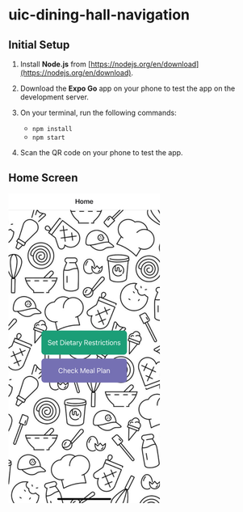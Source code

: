 # uic-dining-hall-navigation

## Initial Setup
1. Install **Node.js** from [https://nodejs.org/en/download](https://nodejs.org/en/download).
<!-- - npm install -g expo-cli -->

2. Download the **Expo Go** app on your phone to test the app on the development server.

<!-- - npm install @react-navigation/native
- npx expo install react-native-screens react-native-safe-area-context
- npm install @react-navigation/native-stack -->

3. On your terminal, run the following commands:
   - `npm install`
   - `npm start`

4. Scan the QR code on your phone to test the app.

## Home Screen
<img src="assets/home.png" alt="home screen" style="width:300px;"/>